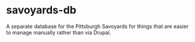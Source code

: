 # savoyards-db
A separate database for the Pittsburgh Savoyards for things that are easier to manage manually rather than via Drupal.
